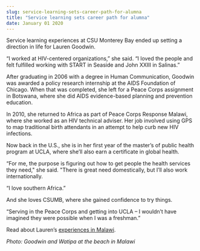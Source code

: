 ```yaml
---
slug: service-learning-sets-career-path-for-alumna
title: "Service learning sets career path for alumna"
date: January 01 2020
---
```


<p>Service learning experiences at CSU Monterey Bay ended up setting a direction in life for Lauren Goodwin.
</p><p>“I worked at HIV-centered organizations,” she said. “I loved the people and felt fulfilled working with START in Seaside and John XXIII in Salinas.”
</p><p>After graduating in 2006 with a degree in Human Communication, Goodwin was awarded a policy research internship at the AIDS Foundation of Chicago. When that was completed, she left for a Peace Corps assignment in Botswana, where she did AIDS evidence-based planning and prevention education.
</p><p>In 2010, she returned to Africa as part of Peace Corps Response Malawi, where she worked as an HIV technical adviser. Her job involved using GPS to map traditional birth attendants in an attempt to help curb new HIV infections.
</p><p>Now back in the U.S., she is in her first year of the master’s of public health program at UCLA, where she’ll also earn a certificate in global health.
</p><p>“For me, the purpose is figuring out how to get people the health services they need," she said. "There is great need domestically, but I’ll also work internationally.
</p><p>“I love southern Africa.”
</p><p>And she loves CSUMB, where she gained confidence to try things.
</p><p>“Serving in the Peace Corps and getting into UCLA – I wouldn’t have imagined they were possible when I was a freshman.”
</p><p>Read about Lauren’s <a href="http://www.peacecorps.gov/index.cfm?shell=response.volstories.goodwin">experiences in Malawi</a>.  
</p><p><em>Photo: Goodwin and Watipa at the beach in Malawi</em>  
</p>
